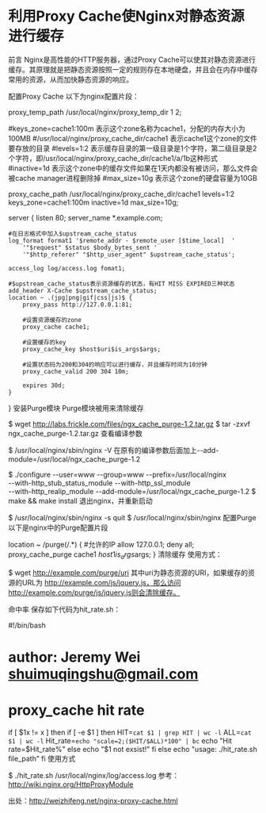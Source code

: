 # 利用Proxy Cache使Nginx对静态资源进行缓存
前言
Nginx是高性能的HTTP服务器，通过Proxy Cache可以使其对静态资源进行缓存。其原理就是把静态资源按照一定的规则存在本地硬盘，并且会在内存中缓存常用的资源，从而加快静态资源的响应。

配置Proxy Cache
以下为nginx配置片段：

proxy_temp_path   /usr/local/nginx/proxy_temp_dir 1 2;

#keys_zone=cache1:100m 表示这个zone名称为cache1，分配的内存大小为100MB
#/usr/local/nginx/proxy_cache_dir/cache1 表示cache1这个zone的文件要存放的目录
#levels=1:2 表示缓存目录的第一级目录是1个字符，第二级目录是2个字符，即/usr/local/nginx/proxy_cache_dir/cache1/a/1b这种形式
#inactive=1d 表示这个zone中的缓存文件如果在1天内都没有被访问，那么文件会被cache manager进程删除掉
#max_size=10g 表示这个zone的硬盘容量为10GB

proxy_cache_path  /usr/local/nginx/proxy_cache_dir/cache1  levels=1:2 keys_zone=cache1:100m inactive=1d max_size=10g;

server {
    listen 80;
    server_name *.example.com;

    #在日志格式中加入$upstream_cache_status
    log_format format1 '$remote_addr - $remote_user [$time_local]  '
        '"$request" $status $body_bytes_sent '
        '"$http_referer" "$http_user_agent" $upstream_cache_status';

    access_log log/access.log fomat1;

    #$upstream_cache_status表示资源缓存的状态，有HIT MISS EXPIRED三种状态
    add_header X-Cache $upstream_cache_status;
    location ~ .(jpg|png|gif|css|js)$ {
        proxy_pass http://127.0.0.1:81;

        #设置资源缓存的zone
        proxy_cache cache1;

        #设置缓存的key
        proxy_cache_key $host$uri$is_args$args;

        #设置状态码为200和304的响应可以进行缓存，并且缓存时间为10分钟
        proxy_cache_valid 200 304 10m;

        expires 30d;
    }
}
安装Purge模块
Purge模块被用来清除缓存

$ wget http://labs.frickle.com/files/ngx_cache_purge-1.2.tar.gz
$ tar -zxvf ngx_cache_purge-1.2.tar.gz
查看编译参数

$ /usr/local/nginx/sbin/nginx -V 
在原有的编译参数后面加上--add-module=/usr/local/ngx_cache_purge-1.2

$ ./configure --user=www --group=www --prefix=/usr/local/nginx \
--with-http_stub_status_module --with-http_ssl_module \
--with-http_realip_module --add-module=/usr/local/ngx_cache_purge-1.2
$ make && make install
退出nginx，并重新启动

$ /usr/local/nginx/sbin/nginx -s quit
$ /usr/local/nginx/sbin/nginx
配置Purge
以下是nginx中的Purge配置片段

location ~ /purge(/.*) {
    #允许的IP
    allow 127.0.0.1;
    deny all;
    proxy_cache_purge cache1 $host$1$is_args$args;
}
清除缓存
使用方式：

$ wget http://example.com/purge/uri
其中uri为静态资源的URI，如果缓存的资源的URL为 http://example.com/js/jquery.js，那么访问 http://example.com/purge/js/jquery.js则会清除缓存。

命中率
保存如下代码为hit_rate.sh：

#!/bin/bash
# author: Jeremy Wei <shuimuqingshu@gmail.com>
# proxy_cache hit rate

if [ $1x != x ] then
    if [ -e $1 ] then
        HIT=`cat $1 | grep HIT | wc -l`
        ALL=`cat $1 | wc -l`
        Hit_rate=`echo "scale=2;($HIT/$ALL)*100" | bc`
        echo "Hit rate=$Hit_rate%"
    else
        echo "$1 not exsist!"
    fi
else
    echo "usage: ./hit_rate.sh file_path"
fi
使用方式

$ ./hit_rate.sh /usr/local/nginx/log/access.log
参考：
http://wiki.nginx.org/HttpProxyModule


出处：http://weizhifeng.net/nginx-proxy-cache.html